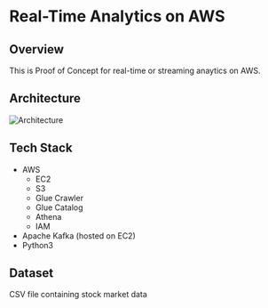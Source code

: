 # Real-Time Analytics on AWS

## Overview 

This is Proof of Concept for real-time or streaming anaytics on AWS. 

## Architecture

![Architecture](https://github.com/iamavnish/stock-market-data-analysis/assets/13760927/5ba38201-3c3e-4fbd-8ff1-c5f9da943146)

## Tech Stack

- AWS
  - EC2
  - S3
  - Glue Crawler
  - Glue Catalog
  - Athena
  - IAM
- Apache Kafka (hosted on EC2)
- Python3

## Dataset

CSV file containing stock market data
